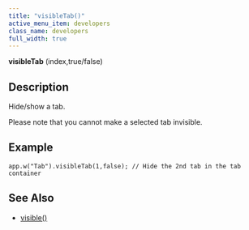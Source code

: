 ```yaml
---
title: "visibleTab()"
active_menu_item: developers
class_name: developers
full_width: true
---
```



**visibleTab** (index,true/false)

## Description

Hide/show a tab.

Please note that you cannot make a selected tab invisible.

## Example

     
    app.w("Tab").visibleTab(1,false); // Hide the 2nd tab in the tab container
     
   

## **See Also**

 - [visible()](/developers/user-guide/scripting-apis/client-api/widget-data-state-manipulation/visible)

